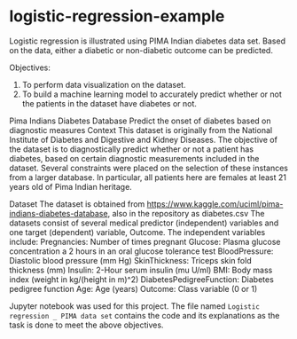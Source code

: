 # logistic-regression-example
Logistic regression is illustrated using PIMA Indian diabetes data set. Based on the data, either a diabetic or non-diabetic outcome can be predicted. 

Objectives: 
1.	To perform data visualization on the dataset.
2.	To build a machine learning model to accurately predict whether or not the patients in the dataset have diabetes or not.

Pima Indians Diabetes Database
Predict the onset of diabetes based on diagnostic measures
Context
This dataset is originally from the National Institute of Diabetes and Digestive and Kidney Diseases. The objective of the dataset is to diagnostically predict whether or not a patient has diabetes, based on certain diagnostic measurements included in the dataset. Several constraints were placed on the selection of these instances from a larger database. In particular, all patients here are females at least 21 years old of Pima Indian heritage.

Dataset
The dataset is obtained from https://www.kaggle.com/uciml/pima-indians-diabetes-database, also in the repository as diabetes.csv
The datasets consist of several medical predictor (independent) variables and one target (dependent) variable, Outcome. 
The independent variables include: 
Pregnancies: Number of times pregnant
Glucose: Plasma glucose concentration a 2 hours in an oral glucose tolerance test
BloodPressure: Diastolic blood pressure (mm Hg)
SkinThickness: Triceps skin fold thickness (mm)
Insulin: 2-Hour serum insulin (mu U/ml)
BMI: Body mass index (weight in kg/(height in m)^2)
DiabetesPedigreeFunction: Diabetes pedigree function
Age: Age (years)
Outcome: Class variable (0 or 1)

Jupyter notebook was used for this project. The file named `Logistic regression _ PIMA data set` contains the code and its explanations as the task is done to meet the above objectives.
